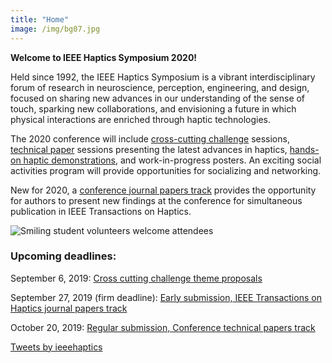 ```yaml
---
title: "Home"
image: /img/bg07.jpg
---
```


**Welcome to IEEE Haptics Symposium 2020!**

Held since 1992, the IEEE Haptics Symposium is a vibrant interdisciplinary forum of research in neuroscience, perception, engineering, and design, focused on sharing new advances in our understanding of the sense of touch, sparking new collaborations, and envisioning a future in which physical interactions are enriched through haptic technologies.  

The 2020 conference will include [cross-cutting challenge](/presenting/cross-cutting-challenges/) sessions, [technical paper](/presenting/technical-papers/) sessions presenting the latest advances in haptics,  [hands-on haptic demonstrations](/presenting/demos), and work-in-progress posters. An exciting social activities program will provide opportunities for socializing and networking.

New for 2020, a [conference journal papers track](/presenting/transactions-on-haptics-early-submission) provides the opportunity for authors to present new findings at the conference for simultaneous publication in IEEE Transactions on Haptics.

![Smiling student volunteers welcome attendees](/img/slide-image-6-crop.jpg)

### Upcoming deadlines:

September 6, 2019: [Cross cutting challenge theme proposals](/presenting/cross-cutting-challenges/)

September 27, 2019 (firm deadline): [Early submission, IEEE Transactions on Haptics journal papers track](/presenting/transactions-on-haptics-early-submission)

October 20, 2019: [Regular submission, Conference technical papers track](/presenting/technical-papers/)


<a class="twitter-timeline" href="https://twitter.com/ieeehaptics?ref_src=twsrc%5Etfw">Tweets by ieeehaptics</a> <script async src="https://platform.twitter.com/widgets.js" charset="utf-8"></script> 